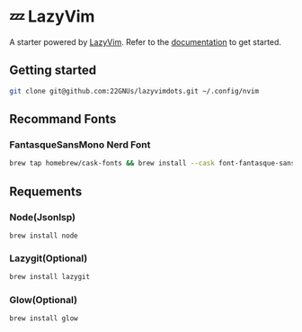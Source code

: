 # 💤 LazyVim

A starter powered by [LazyVim](https://github.com/LazyVim/LazyVim).
Refer to the [documentation](https://lazyvim.github.io/installation) to get started.

## Getting started

```sh
git clone git@github.com:22GNUs/lazyvimdots.git ~/.config/nvim
```

## Recommand Fonts

### FantasqueSansMono Nerd Font

```sh
brew tap homebrew/cask-fonts && brew install --cask font-fantasque-sans-mono-nerd-font
```

## Requements

### Node(Jsonlsp)

```
brew install node
```

### Lazygit(Optional)

```sh
brew install lazygit
```

### Glow(Optional)

```sh
brew install glow
```
